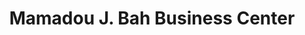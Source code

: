 ---
title: "Mamadou J. Bah Business Center"
url: /zwedru/mamadou-j-bah-business-center/
shop: convenience
---